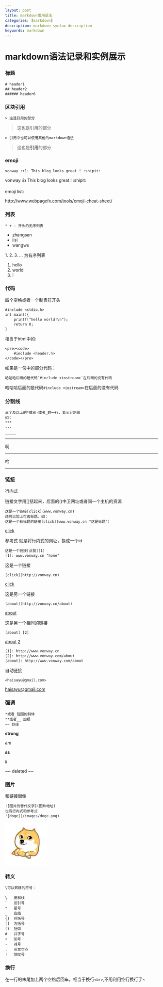 ```yaml
---
layout: post
title: markdown常用语法
categories: [markdown]
description: markdown syntax description
keywords: markdown
---
```


# markdown语法记录和实例展示

### 标题

	# header1
	## header2
	###### header6
			
### 区块引用

	> 这是引用的部分
	
> 这也是引用的部分
	
	> 引用中也可以使用其他的markdown语法

> 这也是**引用**的部分


### emoji

	vonway :+1: This blog looks great ! :shipit:

vonway :+1: This blog looks great ! :shipit:

emoji list:

<http://www.webpagefx.com/tools/emoji-cheat-sheet/>


### 列表

	* + - 开头的无序列表

* zhangsan
* lisi
* wangwu

1\. 2\. 3\. \.\.\. 为有序列表

1. hello
2. world
3. !


### 代码

四个空格或者一个制表符开头

	#include <stdio.h>
	int main(){
		printf("hello world!\n");
		return 0;
	}

相当于html中的:

	<pre><code>
		#include <header.h>
	</code></pre>

如果是一句中的部分代码：

	哈哈哈后面的是代码`#include <iostream>`在后面的没有代码
	
哈哈哈后面的是代码`#include <iostream>`在后面的没有代码


### 分割线

	三个及以上的*或者-或者_的一行，表示分割线
	如：
	***
	---
	_____
	
---------------------

啊

***

哈

-----

### 链接

行内式

链接文字用[]括起来，后面的()中卫网址或者同一个主机的资源

	这是一个链接[click](www.vonway.cn)
	还可以加上可选标题。如：
	这是一个有标题的链接[click](www.vonway.cn "这是标题")

[click](http://vonway.cn/)

参考式
就是将行内式的网址，换成一个id

	这是一个链接[点我][1]
	[1]: www.vonway.cn "home"

这是一个链接

	[click](http://vonway.cn)

[click](http://vonway.cn)

这是另一个链接
	
	[about](http://vonway.cn/about)

[about](http://vonway.cn/about)

这是另一个相同的链接
	
	[about] [2]

[about] [2]

	[1]: http://www.vonway.cn
	[2]: http://www.vonway.com/about
	[about]: http://www.vonway.com/about


[1]: http://www.vonway.cn
[2]: http://www.vonway.com/about
[about]: http://www.vonway.com/about


自动链接

	<haisayu@gmail.com>

<haisayu@gmail.com>

### 强调

	*或者_包围的斜体
	**或者__ 加粗
	~~ 划线

**strong**

*em*

__ss__

_ll_

~~ deleted ~~

### 图片

和链接很像

	![图片的替代文字](图片地址)
	也有行内式和参考式
	![doge](/images/doge.png)

![doge](/images/doge.png)

### 转义

	\可以转移的符号：
	
	\   反斜线
	`   反引号
	*   星号
	_   底线
	{}  花括号
	[]  方括号
	()  括弧
	#   井字号
	+   加号
	-   减号
	.   英文句点
	!   惊叹号
	
### 换行

在一行的末尾加上两个空格后回车，相当于换行`<br>`,不用利用空行换行了~


